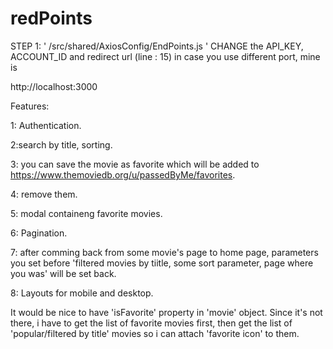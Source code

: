 # redPoints

STEP 1: ' /src/shared/AxiosConfig/EndPoints.js ' CHANGE the API_KEY, ACCOUNT_ID and redirect url (line : 15) in case you use different port, mine is

http://localhost:3000









Features: 

  1: Authentication.
  
  2:search by title, sorting.
  
  3: you can save the movie as favorite which will be added to https://www.themoviedb.org/u/passedByMe/favorites.
  
  4: remove them.
  
  5: modal containeng favorite movies.
  
  6: Pagination.
  
  
  7: after comming back from some movie's page to home page, parameters you set before 'filtered movies by tiitle, some sort       parameter, page where you was' will be set back.
  
  8: Layouts for mobile and desktop.
  
  It would be nice to have 'isFavorite' property in 'movie' object. Since it's not there, i have to get the list of favorite movies first, then get the list of 'popular/filtered by title' movies so i can attach 'favorite icon' to them.
